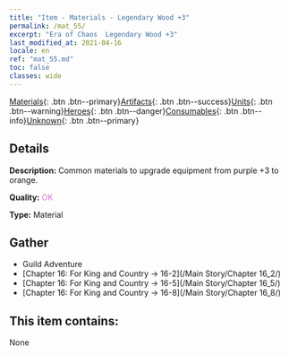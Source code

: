 ```yaml
---
title: "Item - Materials - Legendary Wood +3"
permalink: /mat_55/
excerpt: "Era of Chaos  Legendary Wood +3"
last_modified_at: 2021-04-16
locale: en
ref: "mat_55.md"
toc: false
classes: wide
---
```

 [Materials](/Items/){: .btn .btn--primary}[Artifacts](/Items/Artifacts/){: .btn .btn--success}[Units](/Items/Units/){: .btn .btn--warning}[Heroes](/Items/Heroes/){: .btn .btn--danger}[Consumables](/Items/Consumables/){: .btn .btn--info}[Unknown](/Items/Unknown/){: .btn .btn--primary}

## Details
 **Description:** Common materials to upgrade equipment from purple +3 to orange.

 **Quality:** <span style="color: #DA70D6">OK</span>

 **Type:** Material

## Gather

*    Guild Adventure 
*    [Chapter 16: For King and Country -> 16-2](/Main Story/Chapter 16_2/) 
*    [Chapter 16: For King and Country -> 16-5](/Main Story/Chapter 16_5/) 
*    [Chapter 16: For King and Country -> 16-8](/Main Story/Chapter 16_8/) 

## This item contains:

  None

